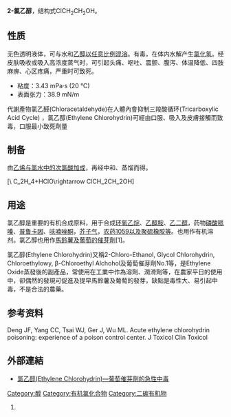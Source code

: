 **2-氯乙醇**，结构式ClCH<sub>2</sub>CH<sub>2</sub>OH。

## 性质

无色透明液体，可与水和[乙醇以任意比例混溶](../Page/乙醇.md "wikilink")。有毒，在体内水解产生[氯化氢](../Page/氯化氢.md "wikilink")。经皮肤吸收或吸入高浓度蒸气时，可引起头痛、呕吐、震颤、腹泻、体温降低、四肢麻痹、心区疼痛，严重时可致死。

  - 粘度：3.43 mPa·s (20 °C)
  - 表面张力：38.9 mN/m

代謝產物氯乙醛(Chloracetaldehyde)在人體內會抑制三羧酸循环(Tricarboxylic Acid Cycle)
，氯乙醇(Ethylene Chlorohydrin)可經由口服、吸入及皮膚接觸而致毒，口服最小致死劑量

## 制备

由[乙烯与](../Page/乙烯.md "wikilink")[氯水中的](../Page/氯水.md "wikilink")[次氯酸](../Page/次氯酸.md "wikilink")[加成](../Page/加成.md "wikilink")，再经中和、蒸馏而得。

\[\ C_2H_4+HClO\rightarrow ClCH_2CH_2OH\]

## 用途

氯乙醇是重要的有机合成原料，用于合成[环氧乙烷](../Page/环氧乙烷.md "wikilink")、[乙醇胺](../Page/乙醇胺.md "wikilink")、[乙二醇](../Page/乙二醇.md "wikilink")，药物[磷酸哌嗪](../Page/磷酸哌嗪.md "wikilink")、[普鲁卡因](../Page/普鲁卡因.md "wikilink")、[呋喃唑酮](../Page/呋喃唑酮.md "wikilink")，[芥子气](../Page/芥子气.md "wikilink")，[农药1059以及](../Page/农药1059.md "wikilink")[聚硫橡胶等](../Page/聚硫橡胶.md "wikilink")。也用作有机溶剂。氯乙醇也用作[馬鈴薯及](../Page/馬鈴薯.md "wikilink")[葡萄的](../Page/葡萄.md "wikilink")[催芽劑](../Page/催芽劑.md "wikilink")\[1\]。

氯乙醇(Ethylene Chlorohydrin)又稱2-Chloro-Ethanol, Glycol Chlorohydrin,
Chloroethylowy, β-Chloroethyl Alchohol及葡萄催芽劑No.1等，是Ethylene
Oxide蒸發後的副產品，常使用在工業中作為溶劑、潤滑劑等，在農家平日的使用中，卻偶然的發現可促進及提早馬鈴薯及葡萄的發芽，缺點是毒性大、易引起中毒，不是合法的農藥。

## 参考资料

Deng JF, Yang CC, Tsai WJ, Ger J, Wu ML. Acute ethylene chlorohydrin
poisoning: experience of a poison control center. J Toxicol Clin Toxicol

## 外部連結

  - [氯乙醇(Ethylene
    Chlorohydrin)—葡萄催芽劑的急性中毒](https://web.archive.org/web/20090502181429/http://www.pcc.vghtpe.gov.tw/DocsImg/50105.htm)

[Category:醇](https://zh.wikipedia.org/wiki/Category:醇 "wikilink")
[Category:有机氯化合物](https://zh.wikipedia.org/wiki/Category:有机氯化合物 "wikilink")
[Category:二碳有机物](https://zh.wikipedia.org/wiki/Category:二碳有机物 "wikilink")

1.